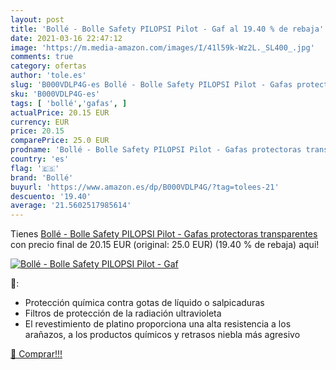 ```yaml
---
layout: post
title: 'Bollé - Bolle Safety PILOPSI Pilot - Gaf al 19.40 % de rebaja'
date: 2021-03-16 22:47:12
image: 'https://m.media-amazon.com/images/I/41l59k-Wz2L._SL400_.jpg'
comments: true
category: ofertas
author: 'tole.es'
slug: 'B000VDLP4G-es Bollé - Bolle Safety PILOPSI Pilot - Gafas protectoras...'
sku: 'B000VDLP4G-es'
tags: [ 'bollé','gafas', ]
actualPrice: 20.15 EUR
currency: EUR
price: 20.15
comparePrice: 25.0 EUR
prodname: 'Bollé - Bolle Safety PILOPSI Pilot - Gafas protectoras transparentes'
country: 'es'
flag: '🇪🇸'
brand: 'Bollé'
buyurl: 'https://www.amazon.es/dp/B000VDLP4G/?tag=tolees-21'
descuento: '19.40'
average: '21.5602517985614'
---
```


Tienes [Bollé - Bolle Safety PILOPSI Pilot - Gafas protectoras transparentes](https://www.amazon.es/dp/B000VDLP4G/?tag=tolees-21) con precio final de  20.15 EUR (original: 25.0 EUR) (19.40 %  de rebaja) aqui!

[![Bollé - Bolle Safety PILOPSI Pilot - Gaf](https://m.media-amazon.com/images/I/41l59k-Wz2L._SL400_.jpg)](https://www.amazon.es/dp/B000VDLP4G/?tag=tolees-21)

🔎:

- Protección química contra gotas de líquido o salpicaduras
- Filtros de protección de la radiación ultravioleta
- El revestimiento de platino proporciona una alta resistencia a los arañazos, a los productos químicos y retrasos niebla más agresivo

[🛒 Comprar!!!](https://www.amazon.es/dp/B000VDLP4G/?tag=tolees-21)

